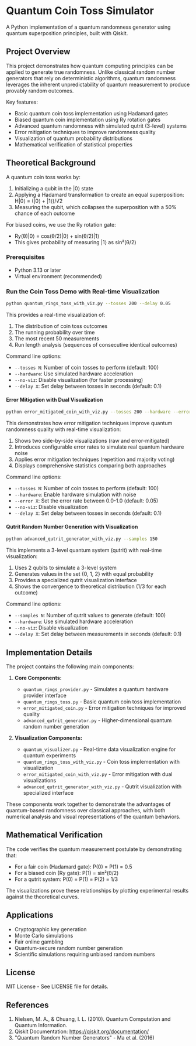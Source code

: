 # Quantum Coin Toss Simulator

A Python implementation of a quantum randomness generator using quantum superposition principles, built with Qiskit.

## Project Overview

This project demonstrates how quantum computing principles can be applied to generate true randomness. Unlike classical random number generators that rely on deterministic algorithms, quantum randomness leverages the inherent unpredictability of quantum measurement to produce provably random outcomes.

Key features:
- Basic quantum coin toss implementation using Hadamard gates
- Biased quantum coin implementation using Ry rotation gates
- Advanced quantum randomness with simulated qutrit (3-level) systems
- Error mitigation techniques to improve randomness quality
- Visualization of quantum probability distributions
- Mathematical verification of statistical properties

## Theoretical Background

A quantum coin toss works by:
1. Initializing a qubit in the |0⟩ state
2. Applying a Hadamard transformation to create an equal superposition: 
   H|0⟩ = (|0⟩ + |1⟩)/√2
3. Measuring the qubit, which collapses the superposition with a 50% chance of each outcome

For biased coins, we use the Ry rotation gate:
- Ry(θ)|0⟩ = cos(θ/2)|0⟩ + sin(θ/2)|1⟩
- This gives probability of measuring |1⟩ as sin²(θ/2)


### Prerequisites
- Python 3.13 or later
- Virtual environment (recommended)

### Run the Coin Toss Demo with Real-time Visualization

```bash
python quantum_rings_toss_with_viz.py --tosses 200 --delay 0.05
```

This provides a real-time visualization of:
1. The distribution of coin toss outcomes
2. The running probability over time
3. The most recent 50 measurements
4. Run length analysis (sequences of consecutive identical outcomes)

Command line options:
- `--tosses N`: Number of coin tosses to perform (default: 100)
- `--hardware`: Use simulated hardware acceleration
- `--no-viz`: Disable visualization (for faster processing)
- `--delay X`: Set delay between tosses in seconds (default: 0.1)

#### Error Mitigation with Dual Visualization

```bash
python error_mitigated_coin_with_viz.py --tosses 200 --hardware --error 0.1
```

This demonstrates how error mitigation techniques improve quantum randomness quality with real-time visualization:
1. Shows two side-by-side visualizations (raw and error-mitigated)
2. Introduces configurable error rates to simulate real quantum hardware noise
3. Applies error mitigation techniques (repetition and majority voting)
4. Displays comprehensive statistics comparing both approaches

Command line options:
- `--tosses N`: Number of coin tosses to perform (default: 100)
- `--hardware`: Enable hardware simulation with noise
- `--error X`: Set the error rate between 0.0-1.0 (default: 0.05)
- `--no-viz`: Disable visualization
- `--delay X`: Set delay between tosses in seconds (default: 0.1)

#### Qutrit Random Number Generation with Visualization

```bash
python advanced_qutrit_generator_with_viz.py --samples 150
```

This implements a 3-level quantum system (qutrit) with real-time visualization:
1. Uses 2 qubits to simulate a 3-level system
2. Generates values in the set {0, 1, 2} with equal probability
3. Provides a specialized qutrit visualization interface
4. Shows the convergence to theoretical distribution (1/3 for each outcome)

Command line options:
- `--samples N`: Number of qutrit values to generate (default: 100)
- `--hardware`: Use simulated hardware acceleration
- `--no-viz`: Disable visualization
- `--delay X`: Set delay between measurements in seconds (default: 0.1)

## Implementation Details

The project contains the following main components:

1. **Core Components:**
   - `quantum_rings_provider.py` - Simulates a quantum hardware provider interface
   - `quantum_rings_toss.py` - Basic quantum coin toss implementation
   - `error_mitigated_coin.py` - Error mitigation techniques for improved quality
   - `advanced_qutrit_generator.py` - Higher-dimensional quantum random number generation

2. **Visualization Components:**
   - `quantum_visualizer.py` - Real-time data visualization engine for quantum experiments
   - `quantum_rings_toss_with_viz.py` - Coin toss implementation with visualization
   - `error_mitigated_coin_with_viz.py` - Error mitigation with dual visualizations
   - `advanced_qutrit_generator_with_viz.py` - Qutrit visualization with specialized interface

These components work together to demonstrate the advantages of quantum-based randomness over classical approaches, with both numerical analysis and visual representations of the quantum behaviors.

## Mathematical Verification

The code verifies the quantum measurement postulate by demonstrating that:
- For a fair coin (Hadamard gate): P(0) = P(1) = 0.5
- For a biased coin (Ry gate): P(1) = sin²(θ/2)
- For a qutrit system: P(0) = P(1) = P(2) = 1/3

The visualizations prove these relationships by plotting experimental results against the theoretical curves.

## Applications

- Cryptographic key generation
- Monte Carlo simulations
- Fair online gambling
- Quantum-secure random number generation
- Scientific simulations requiring unbiased random numbers

## License

MIT License - See LICENSE file for details.

## References

1. Nielsen, M. A., & Chuang, I. L. (2010). Quantum Computation and Quantum Information.
2. Qiskit Documentation: https://qiskit.org/documentation/
3. "Quantum Random Number Generators" - Ma et al. (2016)